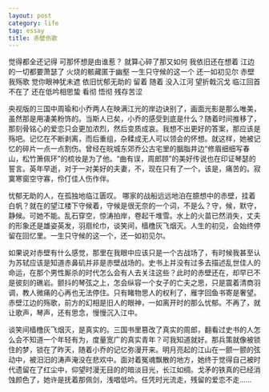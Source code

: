 ```yaml
---
layout: post
category: life
tag: essay
title: 赤壁伤歌
---
```


觉得都全还记得  可那怀想是由谁惹？ 就算心碎了那又如何  我依旧还在想着
江边的一切都要萧瑟了  火烧的骸藏匿于幽壑  一生只守候的这一个  还一如初见尔
赤壁我殇歌  觉你眼神犹未遮  依旧忧郁无助的
留着  随着  没入江河
望折戟沉戈  临江回首不在了  还在低吟相思蛰
看彻  悟彻  残存苦涩  

央视版的三国中周瑜和小乔两人在映满江光的岸边诀别了，画面光影是那么唯美，虽然那是用凄美粉饰的。当斯人已矣，小乔的感受到底是什么？随着时间推移了，那刻骨铭心的爱恋只会更加浓烈，然后变质成哀。我想不出更好的答案，那应该是殇吧。记忆在不断剥离，而后重组，杂糅成无人可以领会的怀想。就这样，她被记忆的碎片一点一点割伤。曾经在皖城东郊乔公古宅里的胭脂井边“修眉细细写春山，松竹箫佩环”的梳妆是为了他。“曲有误，周郎顾”的美好传说也在印证琴瑟的誓言。英年早逝，对于一对美好的夫妻，不，现在只有了一个，该是，痛苦的。寂寞寒窗空守寡，伶仃佳人伤作伴。

忧郁无助的人，在孤独地临江匮叹。 哪家的战船远远地泊在臆想中的赤壁，挂着白帆？就在的望江楼下守候着，守候是很无奈的一个词，不是么？守，候，默守，静候。可她不能。乱石穿空，惊涛拍岸，卷起千堆雪。水上的火苗已然消失，丈夫的形象还是雄姿英发，羽扇纶巾，谈笑间，樯橹灰飞烟灭。人生的初见，会始终停留在回忆里。一生只守候的这一个，还一如初见尔。

如果说对赤壁有什么感觉，那里在我眼中应该只是一个古战场了，有时候我甚至认为苏轼应该是知道赤鼻矶并非是赤壁战场的。史书上并没有过多去描述乱世佳人的命运，在那个男性厮杀的时代怎么会有人去关注这些？此时的赤壁还在，却早已不是彼刻的礁岩。颤抖的琴弦之上，怎会纵容一个女子的亡夫之思，只是震着清商羽调，教人微痛的心再也无法停住。只有睹物思人的权利了，雁字回鱼书寄是奢望。赤壁江边的殇歌，前方的幻相是旧人的眼神，一如离开时的那么忧郁。不再了，就让歌声，琴声，还有思念，慢慢沉入江中。

谈笑间樯橹灰飞烟灭，是真实的。三国书里篡改了真实的周郎，翻看过史书的人怎么会不知道一个年轻有为，度量宽广的真实青年？可我知道就好。那兵策就像被锁住的梦，锁在了昨天，随着小乔的记忆弥漫开来。明月亮起的江山在一颤一颤的弦动中，被汨汨的涛声淹没在悲欢中。面对着冤魂飘散的地方，她终于觉得自己被时代遗留在了红尘中，仰望时漫无目的的暗淡目光，长江如绸。戈矛的铁真的已经消蚀颜色了，她许是抚着那佩剑，浅唱低吟。任凭时光流走，残留的爱恋不走……
